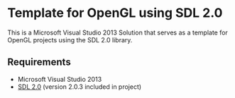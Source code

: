 # Template for OpenGL using SDL 2.0
This is a Microsoft Visual Studio 2013 Solution that serves as a template for OpenGL projects using the SDL 2.0 library.

## Requirements
- Microsoft Visual Studio 2013
- [SDL 2.0](https://www.libsdl.org/) (version 2.0.3 included in project)

